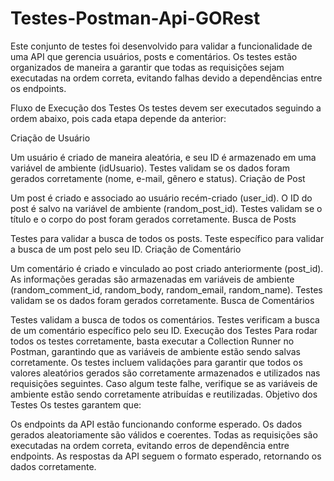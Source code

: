 # Testes-Postman-Api-GORest
Este conjunto de testes foi desenvolvido para validar a funcionalidade de uma API que gerencia usuários, posts e comentários. Os testes estão organizados de maneira a garantir que todas as requisições sejam executadas na ordem correta, evitando falhas devido a dependências entre os endpoints.

Fluxo de Execução dos Testes
Os testes devem ser executados seguindo a ordem abaixo, pois cada etapa depende da anterior:

Criação de Usuário

Um usuário é criado de maneira aleatória, e seu ID é armazenado em uma variável de ambiente (idUsuario).
Testes validam se os dados foram gerados corretamente (nome, e-mail, gênero e status).
Criação de Post

Um post é criado e associado ao usuário recém-criado (user_id).
O ID do post é salvo na variável de ambiente (random_post_id).
Testes validam se o título e o corpo do post foram gerados corretamente.
Busca de Posts

Testes para validar a busca de todos os posts.
Teste específico para validar a busca de um post pelo seu ID.
Criação de Comentário

Um comentário é criado e vinculado ao post criado anteriormente (post_id).
As informações geradas são armazenadas em variáveis de ambiente (random_comment_id, random_body, random_email, random_name).
Testes validam se os dados foram gerados corretamente.
Busca de Comentários

Testes validam a busca de todos os comentários.
Testes verificam a busca de um comentário específico pelo seu ID.
Execução dos Testes
Para rodar todos os testes corretamente, basta executar a Collection Runner no Postman, garantindo que as variáveis de ambiente estão sendo salvas corretamente.
Os testes incluem validações para garantir que todos os valores aleatórios gerados são corretamente armazenados e utilizados nas requisições seguintes.
Caso algum teste falhe, verifique se as variáveis de ambiente estão sendo corretamente atribuídas e reutilizadas.
Objetivo dos Testes
Os testes garantem que:

Os endpoints da API estão funcionando conforme esperado.
Os dados gerados aleatoriamente são válidos e coerentes.
Todas as requisições são executadas na ordem correta, evitando erros de dependência entre endpoints.
As respostas da API seguem o formato esperado, retornando os dados corretamente.

